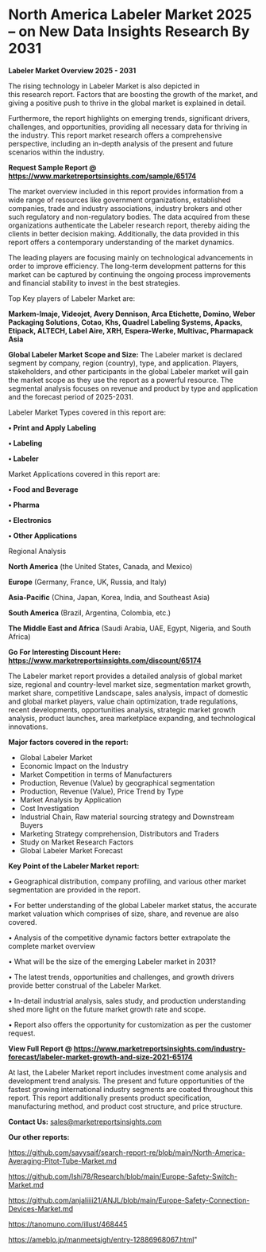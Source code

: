 # North America Labeler Market 2025 – on New Data Insights Research By 2031

<Strong> Labeler Market Overview 2025 - 2031</strong>

The rising technology in Labeler Market is also depicted in this research report. Factors that are boosting the growth of the market, and giving a positive push to thrive in the global market is explained in detail.

Furthermore, the report highlights on emerging trends, significant drivers, challenges, and opportunities, providing all necessary data for thriving in the industry. This report market research offers a comprehensive perspective, including an in-depth analysis of the present and future scenarios within the industry.

<strong>Request Sample Report @ <a href=https://www.marketreportsinsights.com/sample/65174>https://www.marketreportsinsights.com/sample/65174</a></strong>

The market overview included in this report provides information from a wide range of resources like government organizations, established companies, trade and industry associations, industry brokers and other such regulatory and non-regulatory bodies. The data acquired from these organizations authenticate the Labeler research report, thereby aiding the clients in better decision making. Additionally, the data provided in this report offers a contemporary understanding of the market dynamics.

The leading players are focusing mainly on technological advancements in order to improve efficiency. The long-term development patterns for this market can be captured by continuing the ongoing process improvements and financial stability to invest in the best strategies.

Top Key players of Labeler Market are:

<strong>Markem-Imaje, Videojet, Avery Dennison, Arca Etichette, Domino, Weber Packaging Solutions, Cotao, Khs, Quadrel Labeling Systems, Apacks, Etipack, ALTECH, Label Aire, XRH, Espera-Werke, Multivac, Pharmapack Asia</strong>

<strong><b>Global Labeler Market Scope and Size:</b></strong>
The Labeler market is declared segment by company, region (country), type, and application. Players, stakeholders, and other participants in the global Labeler market will gain the market scope as they use the report as a powerful resource. The segmental analysis focuses on revenue and product by type and application and the forecast period of 2025-2031.

Labeler Market Types covered in this report are:

<strong>• Print and Apply Labeling

• Labeling

• Labeler</strong>

Market Applications covered in this report are:

<strong>• Food and Beverage

• Pharma

• Electronics

• Other Applications</strong> 

Regional Analysis

<strong>North America</strong> (the United States, Canada, and Mexico)

<strong>Europe</strong> (Germany, France, UK, Russia, and Italy)

<strong>Asia-Pacific</strong> (China, Japan, Korea, India, and Southeast Asia)

<strong>South America</strong> (Brazil, Argentina, Colombia, etc.)

<strong>The Middle East and Africa</strong> (Saudi Arabia, UAE, Egypt, Nigeria, and South Africa)

<strong>Go For Interesting Discount Here: <a href=https://www.marketreportsinsights.com/discount/65174>https://www.marketreportsinsights.com/discount/65174</a></strong>

The Labeler market report provides a detailed analysis of global market size, regional and country-level market size, segmentation market growth, market share, competitive Landscape, sales analysis, impact of domestic and global market players, value chain optimization, trade regulations, recent developments, opportunities analysis, strategic market growth analysis, product launches, area marketplace expanding, and technological innovations.

<strong><b>Major factors covered in the report:</b></strong>
<ul>
  <li>Global Labeler Market </li>
  <li>Economic Impact on the Industry</li>
  <li>Market Competition in terms of Manufacturers</li>
  <li>Production, Revenue (Value) by geographical segmentation</li>
  <li>Production, Revenue (Value), Price Trend by Type</li>
  <li>Market Analysis by Application</li>
  <li>Cost Investigation</li>
  <li>Industrial Chain, Raw material sourcing strategy and Downstream Buyers</li>
  <li>Marketing Strategy comprehension, Distributors and Traders</li>
  <li>Study on Market Research Factors</li>
  <li>Global Labeler Market Forecast</li>
</ul>

<strong><b>Key Point of the Labeler Market report:</b></strong>

• Geographical distribution, company profiling, and various other market segmentation are provided in the report.

• For better understanding of the global Labeler market status, the accurate market valuation which comprises of size, share, and revenue are also covered.

• Analysis of the competitive dynamic factors better extrapolate the complete market overview

• What will be the size of the emerging Labeler market in 2031?

• The latest trends, opportunities and challenges, and growth drivers provide better construal of the Labeler Market.

• In-detail industrial analysis, sales study, and production understanding shed more light on the future market growth rate and scope.

• Report also offers the opportunity for customization as per the customer request.

<strong><b>View Full Report @ <a href=https://www.marketreportsinsights.com/industry-forecast/labeler-market-growth-and-size-2021-65174>https://www.marketreportsinsights.com/industry-forecast/labeler-market-growth-and-size-2021-65174</a></b></strong>


At last, the Labeler Market report includes investment come analysis and development trend analysis. The present and future opportunities of the fastest growing international industry segments are coated throughout this report. This report additionally presents product specification, manufacturing method, and product cost structure, and price structure.

<strong>Contact Us:</strong>
sales@marketreportsinsights.com

<strong>Our other reports:</strong>

<a href=https://github.com/sayysaif/search-report-re/blob/main/North-America-Averaging-Pitot-Tube-Market.md>https://github.com/sayysaif/search-report-re/blob/main/North-America-Averaging-Pitot-Tube-Market.md</a>

<a href=https://github.com/Ishi78/Research/blob/main/Europe-Safety-Switch-Market.md>https://github.com/Ishi78/Research/blob/main/Europe-Safety-Switch-Market.md</a>

<a href=https://github.com/anjaliiii21/ANJL/blob/main/Europe-Safety-Connection-Devices-Market.md>https://github.com/anjaliiii21/ANJL/blob/main/Europe-Safety-Connection-Devices-Market.md</a>

<a href=https://tanomuno.com/illust/468445>https://tanomuno.com/illust/468445</a>

<a href=https://ameblo.jp/manmeetsigh/entry-12886968067.html>https://ameblo.jp/manmeetsigh/entry-12886968067.html</a>"
